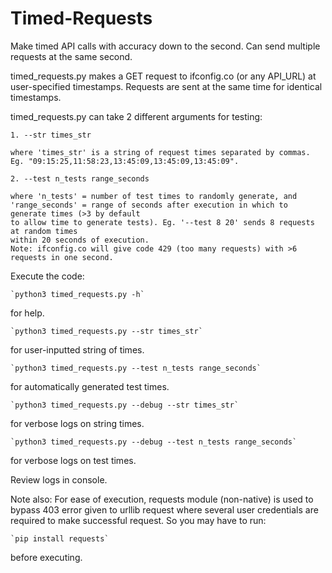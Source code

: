 # Timed-Requests
Make timed API calls with accuracy down to the second. Can send multiple requests at the same second.

timed_requests.py makes a GET request to ifconfig.co (or any API_URL) at user-specified timestamps.
Requests are sent at the same time for identical timestamps.

timed_requests.py can take 2 different arguments for testing:

    1. --str times_str 
    
    where 'times_str' is a string of request times separated by commas.
    Eg. "09:15:25,11:58:23,13:45:09,13:45:09,13:45:09".

    2. --test n_tests range_seconds 

    where 'n_tests' = number of test times to randomly generate, and
    'range_seconds' = range of seconds after execution in which to generate times (>3 by default
    to allow time to generate tests). Eg. '--test 8 20' sends 8 requests at random times
    within 20 seconds of execution.
    Note: ifconfig.co will give code 429 (too many requests) with >6 requests in one second.

Execute the code:

    `python3 timed_requests.py -h`
for help.

    
    `python3 timed_requests.py --str times_str`
for user-inputted string of times.


    `python3 timed_requests.py --test n_tests range_seconds`
for automatically generated test times.


    `python3 timed_requests.py --debug --str times_str`
for verbose logs on string times.

    `python3 timed_requests.py --debug --test n_tests range_seconds`
for verbose logs on test times.

Review logs in console.

Note also:
For ease of execution, requests module (non-native) is used to bypass 403 error given to urllib
request where several user credentials are required to make successful request. So you may have to run:

    `pip install requests`

before executing.
